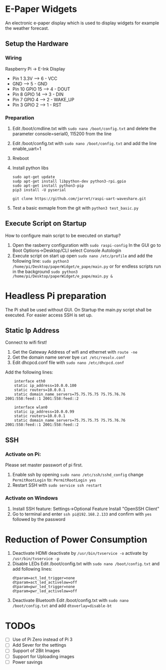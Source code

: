 # E-Paper Widgets
An electronic e-paper display which is used to display widgets for example the weather forecast.

## Setup the Hardware
### Wiring
Raspberry Pi -> E-Ink Display

- Pin 1 3.3V	--> 6 - VCC
- GND		--> 5 - GND
- Pin 10 GPIO 15	--> 4 - DOUT
- Pin 8 GPIO 14	--> 3 - DIN
- Pin 7 GPIO 4	--> 2 - WAKE_UP
- Pin 3 GPIO 2	--> 1 - RST

### Preparation
1. Edit /boot/cmdline.txt with ```sudo nano /boot/config.txt``` and delete the parameter 
console=serial0, 115200 from the line

2. Edit /boot/config.txt with ```sudo nano /boot/config.txt``` and add the line enable_uart=1
   
3. Rreboot

4. Install python libs
   ```
   sudo apt-get update
   sudp apt-get install libpython-dev python3-rpi.gpio
   sudo apt-get install python3-pip
   pip3 install -U pyserial

   git clone https://github.com/jarret/raspi-uart-waveshare.git
   ```
5. Test a basic exmaple from the git with ```python3 test_basic.py```
   
## Execute Script on Startup
How to configure main script to be executed on startup?
1. Open the rasberry configuration with ```sudo raspi-config``` 
   In the GUI go to Boot Options->Desktop/CLI select Console Autologin
2. Execute script on start up
   open ```sudo nano /etc/profile``` and add the following line:
   ```sudo python3 /home/pi/Desktop/paperWidget/e_pape/main.py```
   or for endless scripts run in the background
   ```sudo python3 /home/pi/Desktop/paperWidget/e_pape/main.py &```

# Headless Pi preparation
The Pi shall be used without GUI. On Startup the main.py script shall be executed. For easier access SSH is set up.
## Static Ip Address
Connect to wifi first!
1. Get the Gateway Address of wifi and ethernet with ```route -ne```
2. Get the domain name server bye ```cat /etc/resolv.conf```
3. Edit dhcpcd.conf file with ```sudo nano /etc/dhcpcd.conf```

Add the following lines:
```
    interface eth0
    static ip_address=10.0.0.100
    static routers=10.0.0.1
    static domain_name_servers=75.75.75.75 75.75.76.76 2001:558:feed::1 2001:558:feed::2

    interface wlan0
    static ip_address=10.0.0.99
    static routers=10.0.0.1
    static domain_name_servers=75.75.75.75 75.75.76.76 2001:558:feed::1 2001:558:feed::2
``` 

## SSH
### Activate on Pi:
Please set master passwort of pi first.
1. Enable ssh by opening ```sudo nano /etc/ssh/sshd_config``` change
```PermitRootLogin``` to: ```PermitRootLogin yes```
2. Restart SSH with ```sudo service ssh restart```

### Activate on Windows
1. Install SSH feature: 
   Settings->Optional Feature Install "OpenSSH Client"
2. Go to terminal and enter ```ssh pi@192.168.2.133``` and confirm with ```yes``` followed by the password

# Reduction of Power Consumption
1. Deactivate HDMI
   deactivate by ```/usr/bin/tvservice -o```
   activate by ```/usr/bin/tvservice -p```
2. Disable LEDs
   Edit /boot/config.txt with ```sudo nano /boot/config.txt``` and add following lines:
    ```
    dtparam=act_led_trigger=none
    dtparam=act_led_activelow=off
    dtparam=pwr_led_trigger=none
    dtparam=pwr_led_activelow=off
    ```
3. Deactivate Bluetooth 
   Edit /boot/config.txt with ```sudo nano /boot/config.txt``` and add ```dtoverlay=disable-bt```

# TODOs
- [ ] Use of Pi Zero instead of Pi 3
- [ ] Add Sever for the settings
- [ ] Support of 2Bit Images
- [ ] Support for Uploading images
- [ ] Power savings
